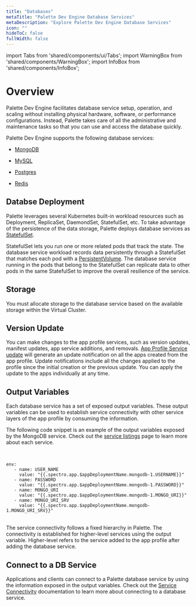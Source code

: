 ```yaml
---
title: "Databases"
metaTitle: "Palette Dev Engine Database Services"
metaDescription: "Explore Palette Dev Engine Database Services"
icon: ""
hideToC: false
fullWidth: false
---
```


import Tabs from 'shared/components/ui/Tabs';
import WarningBox from 'shared/components/WarningBox';
import InfoBox from 'shared/components/InfoBox';

# Overview

Palette Dev Engine facilitates database service setup, operation, and scaling without installing physical hardware, software, or performance configurations. Instead, Palette takes care of all the administrative and maintenance tasks so that you can use and access the database quickly.

Palette Dev Engine supports the following database services:

* [MongoDB](/devx/app-profile/services/service-listings/mongo-db)


* [MySQL](/devx/app-profile/services/service-listings/mysql)


* [Postgres](/devx/app-profile/services/service-listings/postgresql-db)


* [Redis](/devx/app-profile/services/service-listings/redis-db)

## Databse Deployment 

Palette leverages several Kubernetes built-in workload resources such as Deployment, ReplicaSet, DaemondSet, StatefulSet, etc. To take advantage of the persistence of the data storage, Palette deploys database services as [StatefulSet](https://kubernetes.io/docs/concepts/workloads/controllers/statefulset/). 

StatefulSet lets you run one or more related pods that track the state. The database service workload records data persistently through a StatefulSet that matches each pod with a [PersistentVolume](https://kubernetes.io/docs/concepts/storage/persistent-volumes/). The database service running in the pods that belong to the StatefulSet can replicate data to other pods in the same StatefulSet to improve the overall resilience of the service.

## Storage

You must allocate storage to the database service based on the available storage within the Virtual Cluster.

## Version Update

You can make changes to the app profile services, such as version updates, manifest updates, app service additions, and removals. [App Profile Service update](/devx/app-profile/versioning-app-profile#updateanappprofile)
will generate an update notification on all the apps created from the app profile. Update notifications include all the changes applied to the profile since the initial creation or the previous update. You can apply the update to the apps individually at any time.

## Output Variables

Each database service has a set of exposed output variables. These output variables can be used to establish service connectivity with other service layers of the app profile by consuming the information.

The following code snippet is an example of the output variables exposed by the MongoDB service. Check out the [service listings](/devx/app-profile/service-listings) page to learn more about each service.

<br />


```
env:
   - name: USER_NAME
     value: "{{.spectro.app.$appDeploymentName.mongodb-1.USERNAME}}"
   - name: PASSWORD
     value: "{{.spectro.app.$appDeploymentName.mongodb-1.PASSWORD}}"
   - name: MONGO_URI
     value: "{{.spectro.app.$appDeploymentName.mongodb-1.MONGO_URI}}"
   - name: MONGO_URI_SRV
     value: "{{.spectro.app.$appDeploymentName.mongodb-1.MONGO_URI_SRV}}"
```

<br />

<InfoBox>
The service connectivity follows a fixed hierarchy in Palette. The connectivity is established for higher-level services using the output variable. Higher-level refers to the service added to the app profile after adding the database service. 
</InfoBox>


<br />


## Connect to a DB Service

Applications and clients can connect to a Palette database service by using the information exposed in the output variables. Check out the [Service Connectivity](/devx/app-profile/services/connectivity) documentation to learn more about connecting to a database service.